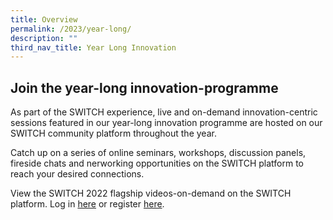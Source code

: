 ```yaml
---
title: Overview
permalink: /2023/year-long/
description: ""
third_nav_title: Year Long Innovation
---
```

## Join the year-long innovation-programme

As part of the SWITCH experience, live and on-demand innovation-centric sessions featured in our year-long innovation programme are hosted on our SWITCH community platform throughout the year.

Catch up on a series of online seminars, workshops, discussion panels, fireside chats and nerworking opportunities on the SWITCH platform to reach your desired connections. 

View the SWITCH 2022 flagship videos-on-demand on the SWITCH platform. Log in [here](https://community.switchsg.org) or register [here](https://community.switchsg.org).